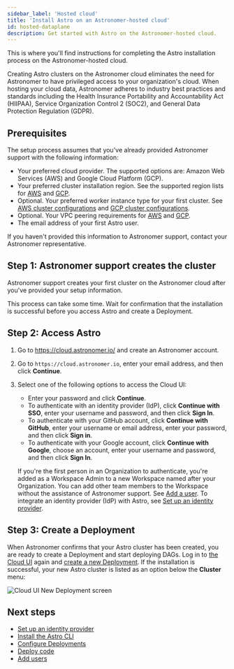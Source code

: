 ```yaml
---
sidebar_label: 'Hosted cloud'
title: 'Install Astro on an Astronomer-hosted cloud'
id: hosted-dataplane
description: Get started with Astro on the Astronomer-hosted cloud.
---
```


This is where you'll find instructions for completing the Astro installation process on the Astronomer-hosted cloud.

Creating Astro clusters on the Astronomer cloud eliminates the need for Astronomer to have privileged access to your organization's cloud. When hosting your cloud data, Astronomer adheres to industry best practices and standards including the Health Insurance Portability and Accountability Act (HIIPAA), Service Organization Control 2 (SOC2), and  General Data Protection Regulation (GDPR). 

## Prerequisites

The setup process assumes that you've already provided Astronomer support with the following information: 

- Your preferred cloud provider. The supported options are: Amazon Web Services (AWS) and Google Cloud Platform (GCP).
- Your preferred cluster installation region. See the supported region lists for [AWS](resource-reference-aws.md#aws-region) and [GCP](resource-reference-gcp.md#gcp-region).
- Optional. Your preferred worker instance type for your first cluster. See [AWS cluster configurations](resource-reference-aws.md#worker-node-types) and [GCP cluster configurations](resource-reference-gcp.md#worker-node-pools).
- Optional. Your VPC peering requirements for [AWS](install-aws#vpc-peering-prerequisites-optional) and [GCP](install-gcp#vpc-peering-prerequisites-optional).
- The email address of your first Astro user.

If you haven't provided this information to Astronomer support, contact your Astronomer representative. 

## Step 1: Astronomer support creates the cluster

Astronomer support creates your first cluster on the Astronomer cloud after you've provided your setup information.

This process can take some time. Wait for confirmation that the installation is successful before you access Astro and create a Deployment.

## Step 2: Access Astro

1. Go to https://cloud.astronomer.io/ and create an Astronomer account.

2. Go to `https://cloud.astronomer.io`, enter your email address, and then click **Continue**.

3. Select one of the following options to access the Cloud UI:

    - Enter your password and click **Continue**.
    - To authenticate with an identity provider (IdP), click **Continue with SSO**, enter your username and password, and then click **Sign In**.
    - To authenticate with your GitHub account, click **Continue with GitHub**, enter your username or email address, enter your password, and then click **Sign in**.
    - To authenticate with your Google account, click **Continue with Google**, choose an account, enter your username and password, and then click **Sign In**.

    If you're the first person in an Organization to authenticate, you're added as a Workspace Admin to a new Workspace named after your Organization. You can add other team members to the Workspace without the assistance of Astronomer support. See [Add a user](add-user.md). To integrate an identity provider (IdP) with Astro, see [Set up an identity provider](configure-idp.md).

## Step 3: Create a Deployment

When Astronomer confirms that your Astro cluster has been created, you are ready to create a Deployment and start deploying DAGs. Log in to [the Cloud UI](https://cloud.astronomer.io) again and [create a new Deployment](create-deployment.md). If the installation is successful, your new Astro cluster is listed as an option below the **Cluster** menu:

![Cloud UI New Deployment screen](/img/docs/create-new-deployment-select-cluster.png)

## Next steps

- [Set up an identity provider](configure-idp.md)
- [Install the Astro CLI](cli/overview.md)
- [Configure Deployments](configure-deployment-resources.md)
- [Deploy code](deploy-code.md)
- [Add users](add-user.md)
